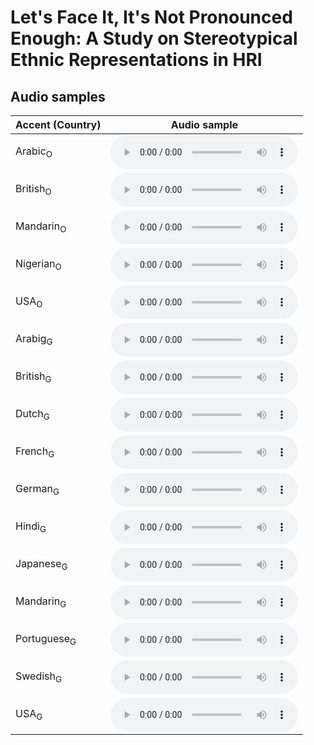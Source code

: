 # Let's Face It, It's Not Pronounced Enough: A Study on Stereotypical Ethnic Representations in HRI

## Audio samples

| Accent (Country)   |  Audio sample  |
|---|---|
| Arabic<sub>O</sub>	| <audio controls> <source src="audios/SY_O.mp3" type="audio/mpeg"> </audio> |
| British<sub>O</sub>	| <audio controls> <source src="audios/GB_O.mp3" type="audio/mpeg"> </audio> |
| Mandarin<sub>O</sub>	| <audio controls> <source src="audios/CN_O.mp3" type="audio/mpeg"> </audio> |
| Nigerian<sub>O</sub>	| <audio controls> <source src="audios/NG_O.mp3" type="audio/mpeg"> </audio> |
| USA<sub>O</sub>	| <audio controls> <source src="audios/US_O.mp3" type="audio/mpeg"> </audio> |
| Arabig<sub>G</sub>	| <audio controls> <source src="audios/SY_G.mp3" type="audio/mpeg"> </audio> |
| British<sub>G</sub>	| <audio controls> <source src="audios/GB_G.mp3" type="audio/mpeg"> </audio> |
| Dutch<sub>G</sub>	| <audio controls> <source src="audios/NL_G.mp3" type="audio/mpeg"> </audio> |
| French<sub>G</sub>	| <audio controls> <source src="audios/FR_G.mp3" type="audio/mpeg"> </audio> |
| German<sub>G</sub>	| <audio controls> <source src="audios/DE_G.mp3" type="audio/mpeg"> </audio> |
| Hindi<sub>G</sub>	| <audio controls> <source src="audios/IN_G.mp3" type="audio/mpeg"> </audio> |
| Japanese<sub>G</sub>	| <audio controls> <source src="audios/JP_G.mp3" type="audio/mpeg"> </audio> |
| Mandarin<sub>G</sub>	| <audio controls> <source src="audios/CN_G.mp3" type="audio/mpeg"> </audio> |
| Portuguese<sub>G</sub>	| <audio controls> <source src="audios/BR_G.mp3" type="audio/mpeg"> </audio> |
| Swedish<sub>G</sub>	| <audio controls> <source src="audios/SE_G.mp3" type="audio/mpeg"> </audio> |
| USA<sub>G</sub>	| <audio controls> <source src="audios/US_G.mp3" type="audio/mpeg"> </audio> |